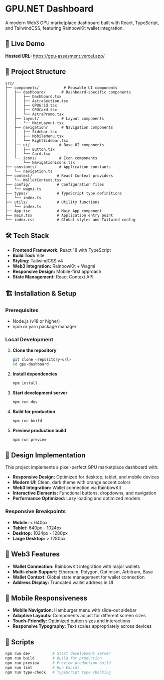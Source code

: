 # GPU.NET Dashboard

A modern Web3 GPU marketplace dashboard built with React, TypeScript, and TailwindCSS, featuring RainbowKit wallet integration.

## 🚀 Live Demo

**Hosted URL:** https://gpu-assesment.vercel.app/

## 📁 Project Structure

```
src/
├── components/           # Reusable UI components
│   ├── dashboard/       # Dashboard-specific components
│   │   ├── Dashboard.tsx
│   │   ├── AstraSection.tsx
│   │   ├── GPUGrid.tsx
│   │   ├── GPUCard.tsx
│   │   └── AstraPromo.tsx
│   ├── layout/          # Layout components
│   │   └── MainLayout.tsx
│   ├── navigation/      # Navigation components
│   │   ├── Sidebar.tsx
│   │   ├── MobileMenu.tsx
│   │   └── RightSidebar.tsx
│   ├── ui/             # Base UI components
│   │   ├── Button.tsx
│   │   └── Card.tsx
│   └── icons/          # Icon components
│       └── NavigationIcons.tsx
├── constants/          # Application constants
│   └── navigation.ts
├── context/           # React Context providers
│   └── WalletContext.tsx
├── config/            # Configuration files
│   └── wagmi.ts
├── types/             # TypeScript type definitions
│   └── index.ts
├── utils/             # Utility functions
│   └── index.ts
├── App.tsx            # Main App component
├── main.tsx           # Application entry point
└── index.css          # Global styles and Tailwind config
```

## 🛠️ Tech Stack

- **Frontend Framework:** React 18 with TypeScript
- **Build Tool:** Vite
- **Styling:** TailwindCSS v4
- **Web3 Integration:** RainbowKit + Wagmi
- **Responsive Design:** Mobile-first approach
- **State Management:** React Context API

## 🏗️ Installation & Setup

### Prerequisites
- Node.js (v18 or higher)
- npm or yarn package manager

### Local Development

1. **Clone the repository**
   ```bash
   git clone <repository-url>
   cd gpu-dashboard
   ```

2. **Install dependencies**
   ```bash
   npm install
   ```

4. **Start development server**
   ```bash
   npm run dev
   ```

5. **Build for production**
   ```bash
   npm run build
   ```

6. **Preview production build**
   ```bash
   npm run preview
   ```

## 🎨 Design Implementation

This project implements a pixel-perfect GPU marketplace dashboard with:

- **Responsive Design:** Optimized for desktop, tablet, and mobile devices
- **Modern UI:** Clean, dark theme with orange accent colors
- **Web3 Integration:** Wallet connection via RainbowKit
- **Interactive Elements:** Functional buttons, dropdowns, and navigation
- **Performance Optimized:** Lazy loading and optimized renders

### Responsive Breakpoints
- **Mobile:** < 640px
- **Tablet:** 640px - 1024px  
- **Desktop:** 1024px - 1280px
- **Large Desktop:** > 1280px

## 🔗 Web3 Features

- **Wallet Connection:** RainbowKit integration with major wallets
- **Multi-chain Support:** Ethereum, Polygon, Optimism, Arbitrum, Base
- **Wallet Context:** Global state management for wallet connection
- **Address Display:** Truncated wallet address in UI

## 📱 Mobile Responsiveness

- **Mobile Navigation:** Hamburger menu with slide-out sidebar
- **Adaptive Layouts:** Components adjust for different screen sizes
- **Touch-Friendly:** Optimized button sizes and interactions
- **Responsive Typography:** Text scales appropriately across devices

## 📝 Scripts

```bash
npm run dev          # Start development server
npm run build        # Build for production
npm run preview      # Preview production build
npm run lint         # Run ESLint
npm run type-check   # TypeScript type checking
```